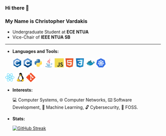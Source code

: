 ### Hi there 👋
### My Name is Christopher Vardakis
- Undergraduate Student at **ECE NTUA**
- Vice-Chair of **IEEE NTUA SB**
---
- **Languages and Tools:**

  <img src="https://github.com/devicons/devicon/blob/master/icons/c/c-original.svg" alt="c" width="30" height="30"/> </a> 
  <img src="https://github.com/devicons/devicon/blob/master/icons/cplusplus/cplusplus-original.svg" alt="c++" width="30" height="30"/> 
  <img src="https://github.com/devicons/devicon/blob/master/icons/python/python-original.svg" alt="python" width="30" height="30"/> 
  <img src="https://github.com/devicons/devicon/blob/master/icons/java/java-original.svg" alt="java" width="30" height="30"/> 
  <img src="https://github.com/devicons/devicon/blob/master/icons/javascript/javascript-original.svg" alt="C++" width="30" height="30"/> 
  <img src="https://github.com/devicons/devicon/blob/master/icons/html5/html5-original.svg" alt="python" width="30" height="30"/> 
  <img src="https://github.com/devicons/devicon/blob/master/icons/css3/css3-original.svg" alt="java" width="30" height="30"/> 
    <img src="https://github.com/devicons/devicon/blob/master/icons/docker/docker-original.svg" alt="java" width="30" height="30"/> 
        <img src="https://github.com/devicons/devicon/blob/master/icons/kubernetes/kubernetes-original.svg" alt="java" width="30" height="30"/> 

<!--   <img src="https://github.com/devicons/devicon/blob/master/icons/mysql/mysql-original.svg" alt="java" width="30" height="30"/>  -->
  <img src="https://github.com/devicons/devicon/blob/master/icons/react/react-original.svg" alt="C++" width="30" height="30"/>
  <img src="https://github.com/devicons/devicon/blob/master/icons/linux/linux-original.svg" alt="C++" width="30" height="30"/> 
  <img src="https://github.com/devicons/devicon/blob/master/icons/git/git-original.svg" alt="C++" width="30" height="30"/> 

- **Interests:** 

    💻 Computer Systems, 🌐 Computer Networks, ⌨️ Software Development, 🤖 Machine Learning, 🔓 Cybersecurity, 🐧 FOSS.
    
    
- **Stats:** 
    
    [![GitHub Streak](http://github-readme-streak-stats.herokuapp.com?user=SeekerRook&theme=react&hide_border=true&date_format=j%2Fn%5B%2FY%5D)](https://git.io/streak-stats)
<!--  https://github.com/devicons/devicon/blob/master/icons/twitter/twitter-original.svg-->

